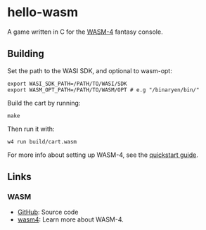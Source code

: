 # hello-wasm

A game written in C for the [WASM-4](https://wasm4.org) fantasy console.

## Building

Set the path to the WASI SDK, and optional to wasm-opt:

```shell
export WASI_SDK_PATH=/PATH/TO/WASI/SDK
export WASM_OPT_PATH=/PATH/TO/WASM/OPT # e.g "/binaryen/bin/"
```

Build the cart by running:

```shell
make
```

Then run it with:

```shell
w4 run build/cart.wasm
```

For more info about setting up WASM-4, see the [quickstart guide](https://wasm4.org/docs/getting-started/setup?code-lang=c#quickstart).

## Links

### WASM

- [GitHub](https://github.com/HerrKamrat/wwww): Source code
- [wasm4](https://wasm4.org/docs): Learn more about WASM-4.
